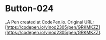 # Button-024
 _A Pen created at CodePen.io. Original URL: [https://codepen.io/vinod2305/pen/GRKMKZZ](https://codepen.io/vinod2305/pen/GRKMKZZ).

 